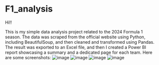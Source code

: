 # F1_analysis
Hi!!

This is my simple data analysis project related to the 2024 Formula 1 season.
The data was scraped from the official website using Python, including BeautifulSoup, and then cleaned and transformed using Pandas.
The result was exported to an Excel file, and then I created a Power BI report showcasing a summary and a dedicated page for each team.
Here are some screenshots:
![image](https://github.com/user-attachments/assets/b58575c4-f477-43e8-bbb5-94bd81b0efda)
![image](https://github.com/user-attachments/assets/1618a4a7-fc5e-4e35-b2f6-47fdfca98cb1)
![image](https://github.com/user-attachments/assets/53e92de8-655c-4b8e-b288-34b701927b26)
![image](https://github.com/user-attachments/assets/a61b08a3-b852-453d-ab4f-a0c927f3c345)
